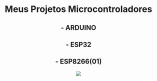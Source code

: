 <h1 align="center">Meus Projetos Microcontroladores</h1>
<h2 align="center">- ARDUINO</h2>
<h2 align="center">- ESP32</h2>
<h2 align="center">- ESP8266(01)</h2>
<p align="center">
<img src="http://img.shields.io/static/v1?label=STATUS&message=EM%20DESENVOLVIMENTO&color=GREEN&style=for-the-badge"/>
</p>

